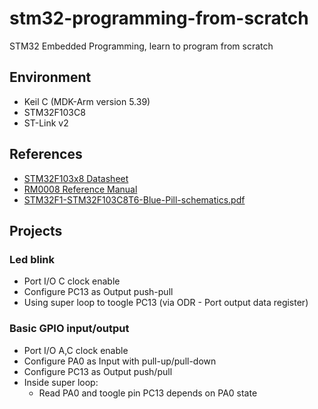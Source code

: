# stm32-programming-from-scratch
STM32 Embedded Programming, learn to program from scratch

## Environment
- Keil C (MDK-Arm version 5.39)
- STM32F103C8
- ST-Link v2
## References
- [STM32F103x8 Datasheet](https://www.st.com/resource/en/datasheet/stm32f103c8.pdf)
- [RM0008 Reference Manual](https://www.st.com/resource/en/reference_manual/rm0008-stm32f101xx-stm32f102xx-stm32f103xx-stm32f105xx-and-stm32f107xx-advanced-armbased-32bit-mcus-stmicroelectronics.pdf)
- [STM32F1-STM32F103C8T6-Blue-Pill-schematics.pdf](https://github.com/nambhd/stm32-programming-from-scratch/files/14504723/STM32F1-STM32F103C8T6-Blue-Pill-schematics.pdf)

## Projects
### Led blink
- Port I/O C clock enable
- Configure PC13 as Output push-pull
- Using super loop to toogle PC13 (via ODR - Port output data register)
### Basic GPIO input/output
- Port I/O A,C clock enable
- Configure PA0 as Input with pull-up/pull-down
- Configure PC13 as Output push/pull
- Inside super loop:
  - Read PA0 and toogle pin PC13 depends on PA0 state
